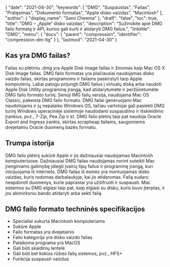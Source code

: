 {
  "date": "2021-04-30",
  "keywords": [
"DMG",
"Suspaustas",
"Failas",
"Pratęsimas",
"Dokumento formatas",
"Apple disko vaizdas",
"Macintosh"
],
  "author": {
    "display_name": "Sami Cheema"
},
  "draft": "false",
  "toc": true,
  "title": "DMG – „Apple“ disko vaizdas",
  "description": "Sužinokite apie DMG failo formatą ir API, kurios gali kurti ir atidaryti DMG failus.",
  "linktitle": "DMG",
  "menu": {
    "docs": {
      "parent": "compression",
      "identifier": "compression-dm-ltg"
}
},
  "lastmod": "2021-04-30"
}

## Kas yra DMG failas?

Failas su plėtiniu .dmg yra Apple Disk Image failas ir žinomas kaip Mac OS X Disk Image failas. DMG failo formatas yra plačiausiai naudojamas disko vaizdo failas, skirtas programoms ir failams paskirstyti tarp Apple kompiuterių. Labai patogu prijungti DMG failus į virtualų diską arba naudoti Apple Disk Utility programinę įrangą, kad atidarytumėte ir peržiūrėtumėte DMG failo formato turinį. Senoji IMG failų versija, naudojama Mac OS Classic, pakeista DMG failo formatu. DMG failai generuojami Mac naudotojams ir jų nepalaiko Windows OS, tačiau vartotojai gali pasiekti DMG turinį Windows operacinėje sistemoje naudodami suspaudimo ir išskleidimo įrankius, pvz., 7-Zip, Pea Zip ir kt. DMG failo plėtinį taip pat naudoja Oracle Export and Ingress įrankis, skirtas scrapheap failams, saugomiems dvejetainiu Oracle duomenų bazės formatu.

## Trumpa istorija

DMG failo plėtinį sukūrė Apple ir jis dažniausiai naudojamas Macintosh kompiuteriuose. Dažniausiai DMG failas naudojamas norint suteikti Mac įrenginiams galimybę įdiegti įvairių tipų failus ir programinę įrangą, kuri inicijuojama iš interneto. DMG failas iš esmės yra montuojamas disko vaizdas, kuris rodomas darbalaukyje, kai jis atidaromas. Failą sudaro neapdoroti duomenys, kurie paprastai yra užšifruoti ir suspausti. Mac sistemos su DMG elgiasi taip pat, kaip elgiasi su disku, kuris buvo įterptas, ir jos akimirksniu bando atidaryti arba sekti failą.

## DMG failo formato techninės specifikacijos

   *  Specialiai sukurta Macintosh kompiuteriams 
   *  Sukūrė Apple
   *  Failo formatas yra dvejetainis
   *  Failo kategorija yra disko vaizdo failas
   *  Palaikoma programa yra MacOS
   *  Gali būti skaidinių lentelė
   *  Gali būti bet kokios rūšies failų sistemos, pvz., HFS+
   *  Funkcija suspausti vaizdus

